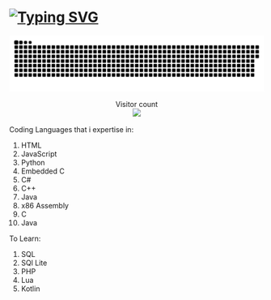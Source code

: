 # <a href="https://git.io/typing-svg"><img src="https://readme-typing-svg.demolab.com?font=&pause=1000&width=435&lines=PranavVerma-droid" alt="Typing SVG" /></a>

<center><a href=#><img src="contributions.svg"></a></center>

<p align="center"> 
  Visitor count<br>
  <img src="https://profile-counter.glitch.me/PranavVerma-droid/count.svg" />
</p>





 Coding Languages that i expertise in:
 1. HTML
 2. JavaScript
 3. Python
 4. Embedded C
 5. C#
 6. C++
 7. Java
 8. x86 Assembly
 9. C
 10. Java
 
 To Learn:
 1. SQL
 2. SQl Lite
 3. PHP
 4. Lua
 5. Kotlin
 
